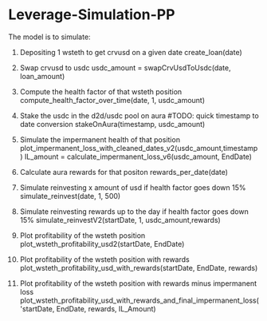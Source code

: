 # Leverage-Simulation-PP
 
The model is to simulate:
1. Depositing 1 wsteth to get crvusd on a given date
create_loan(date)

2. Swap crvusd to usdc 
usdc_amount = swapCrvUsdToUsdc(date, loan_amount)

3. Compute the health factor of that wsteth position
compute_health_factor_over_time(date, 1, usdc_amount)

4. Stake the usdc in the d2d/usdc pool on aura #TODO: quick timestamp to date conversion
stakeOnAura(timestamp, usdc_amount)

5. Simulate the impermanent health of that position
plot_impermanent_loss_with_cleaned_dates_v2(usdc_amount,timestamp)
IL_amount = calculate_impermanent_loss_v6(usdc_amount, EndDate)

6. Calculate aura rewards for that positon 
rewards_per_date(date)

7. Simulate reinvesting x amount of usd if health factor goes down 15%
simulate_reinvest(date, 1, 500)

8. Simulate reinvesting rewards up to the day if health factor goes down 15%
simulate_reinvestV2(startDate, 1, usdc_amount,rewards)

9. Plot profitability of the wsteth position
plot_wsteth_profitability_usd2(startDate, EndDate)

10. Plot profitability of the wsteth position with rewards
plot_wsteth_profitability_usd_with_rewards(startDate, EndDate, rewards)

11. Plot profitability of the wsteth position with rewards minus impermanent loss
plot_wsteth_profitability_usd_with_rewards_and_final_impermanent_loss('startDate, EndDate, rewards, IL_Amount)